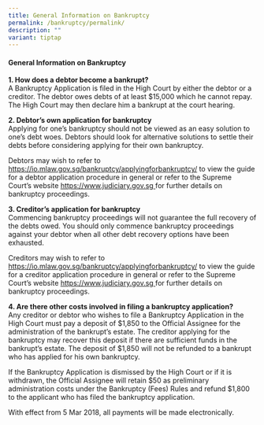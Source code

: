 ```yaml
---
title: General Information on Bankruptcy
permalink: /bankruptcy/permalink/
description: ""
variant: tiptap
---
```

<h4><strong>General Information on Bankruptcy</strong></h4>
<p><strong>1. How does a debtor become a bankrupt?</strong>
<br>A Bankruptcy Application is filed in the High Court by either the debtor
or a creditor. The debtor owes debts of at least $15,000 which he cannot
repay. The High Court may then declare him a bankrupt at the court hearing.</p>
<p><strong>2. Debtor’s own application for bankruptcy</strong>
<br>Applying for one’s bankruptcy should not be viewed as an easy solution
to one’s debt woes. Debtors should look for alternative solutions to settle
their debts before considering applying for their own bankruptcy.</p>
<p>Debtors may wish to refer to <a href="https://io.mlaw.gov.sg/bankruptcy/applyingforbankruptcy/" rel="noopener noreferrer nofollow" target="_blank">https://io.mlaw.gov.sg/bankruptcy/applyingforbankruptcy/</a> to
view the guide for a debtor application procedure in general or refer to
the Supreme Court’s website&nbsp;<a href="https://io.mlaw.gov.sg/bankruptcy/applyingforbankruptcy/" rel="noopener noreferrer nofollow" target="_blank"><u>https://www.judiciary.gov.sg</u></a><u> </u>for
further details on bankruptcy proceedings.</p>
<p><strong>3. Creditor’s application for bankruptcy</strong>
<br>Commencing bankruptcy proceedings will not guarantee the full recovery
of the debts owed. You should only commence bankruptcy proceedings against
your debtor when all other debt recovery options have been exhausted.</p>
<p>Creditors may wish to refer to <a href="https://io.mlaw.gov.sg/bankruptcy/applyingforbankruptcy/" rel="noopener noreferrer nofollow" target="_blank">https://io.mlaw.gov.sg/bankruptcy/applyingforbankruptcy/</a> to
view the guide for a creditor application procedure in general or refer
to the Supreme Court’s website&nbsp;<a href="https://io.mlaw.gov.sg/bankruptcy/applyingforbankruptcy/" rel="noopener noreferrer nofollow" target="_blank"><u>https://www.judiciary.gov.sg</u></a><u> </u>for
further details on bankruptcy proceedings.</p>
<p><strong>4. Are there other costs involved in filing a bankruptcy application?</strong>
<br>Any creditor or debtor who wishes to file a Bankruptcy Application in
the High Court must pay a deposit of $1,850 to the Official Assignee for
the administration of the bankrupt’s estate. The creditor applying for
the bankruptcy may recover this deposit if there are sufficient funds in
the bankrupt’s estate. The deposit of $1,850 will not be refunded to a
bankrupt who has applied for his own bankruptcy.</p>
<p>If the Bankruptcy Application is dismissed by the High Court or if it
is withdrawn, the Official Assignee will retain $50 as preliminary administration
costs under the Bankruptcy (Fees) Rules and refund $1,800 to the applicant
who has filed the bankruptcy application.</p>
<p>With effect from 5 Mar 2018, all payments will be made electronically.</p>